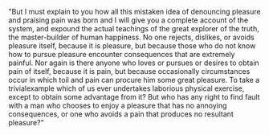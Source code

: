 "But I must explain to you how all this mistaken idea of 
denouncing pleasure and praising pain was born and I will 
give you a complete account of the system, and expound 
the actual teachings of the great explorer of the truth, 
the master-builder of human happiness. No one rejects,
dislikes, or avoids pleasure itself, because it is pleasure,
but because those who do not know how to pursue pleasure 
encounter consequences that are extremely painful. Nor 
again is there anyone who loves or pursues or desires to 
obtain pain of itself, because it is pain, but because 
occasionally circumstances occur in which toil and pain
can procure him some great pleasure. To take a trivialexample 
which of us ever undertakes laborious physical
exercise, except to obtain some advantage from it? But 
who has any right to find fault with a man who chooses
to enjoy a pleasure that has no annoying consequences,
 or one who avoids a pain that produces no resultant 
pleasure?"
    